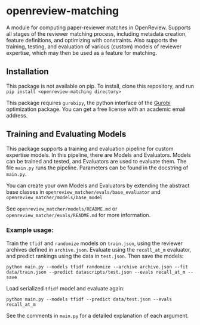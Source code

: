 # openreview-matching

A module for computing paper-reviewer matches in OpenReview. Supports all stages of the reviewer matching process, including metadata creation, feature definitions, and optimizing with constraints. Also supports the training, testing, and evaluation of various (custom) models of reviewer expertise, which may then be used as a feature for matching.

## Installation
This package is not available on pip. To install, clone this repository, and run `pip install <openreview-matching directory>`

This package requires `gurobipy`, the python interface of the [Gurobi](http://www.gurobi.com/) optimization package. You can get a free license with an academic email address.

## Training and Evaluating Models

This package supports a training and evaluation pipeline for custom expertise models. In this pipeline, there are Models and Evaluators. Models can be trained and tested, and Evaluators are used to evaluate them. The file `main.py` runs the pipeline. Parameters can be found in the docstring of `main.py`.

You can create your own Models and Evaluators by extending the abstract base classes
in `openreview_matcher/evals/base_evaluator` and `openreview_matcher/models/base_model`

See `openreview_matcher/models/README.md` or `openreview_matcher/evals/README.md` for more information.

### Example usage:

Train the `tfidf` and `randomize` models on `train.json`, using the reviewer archives defined in `archive.json`. Evaluate using the `recall_at_m` evaluator, and predict rankings using the data in `test.json`. Then save the models:

`python main.py --models tfidf randomize --archive archive.json --fit data/train.json --predict datascripts/test.json --evals recall_at_m --save`

Load serialized `tfidf` model and evaluate again:

`python main.py --models tfidf --predict data/test.json --evals recall_at_m`

See the comments in `main.py` for a detailed explanation of each argument.
